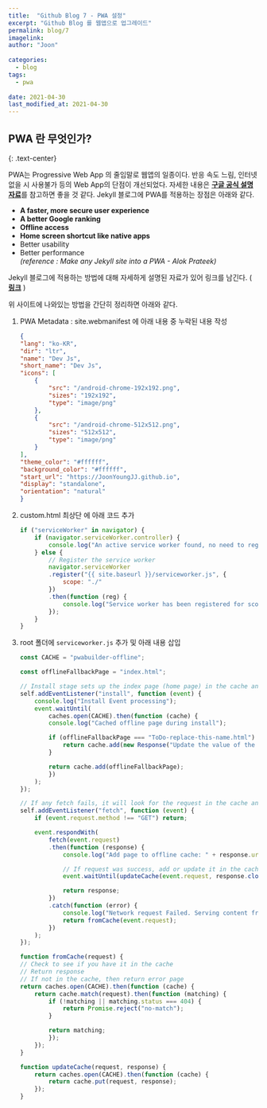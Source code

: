 ```yaml
---
title:  "Github Blog 7 - PWA 설정"
excerpt: "Github Blog 를 웹앱으로 업그레이드"
permalink: blog/7
imagelink: 
author: "Joon"
      
categories:
  - blog
tags:
  - pwa
 
date: 2021-04-30
last_modified_at: 2021-04-30
---
```


## PWA 란 무엇인가?
{: .text-center}  

PWA는 Progressive Web App 의 줄임말로 웹앱의 일종이다. 반응 속도 느림, 인터넷 없을 시 사용불가 등의 Web App의 단점이 개선되었다. 자세한 내용은 [**구글 공식 설명자료**](https://developers.google.com/web/updates/2015/12/getting-started-pwa)를 참고하면 좋을 것 같다. Jekyll 블로그에 PWA를 적용하는 장점은 아래와 같다.  

- **A faster, more secure user experience**
- **A better Google ranking** 
- **Offline access** 
- **Home screen shortcut like native apps**   
- Better usability 
- Better performance  
_(reference : Make any Jekyll site into a PWA - Alok Prateek)_

Jekyll 블로그에 적용하는 방법에 대해 자세하게 설명된 자료가 있어 링크를 남긴다. ( [**링크**](https://dev.to/thewhitewulfy/make-any-jekyll-site-into-a-pwa-1de2) )  

위 사이트에 나와있는 방법을 간단히 정리하면 아래와 같다.  
1. PWA Metadata : site.webmanifest 에 아래 내용 중 누락된 내용 작성
    ```json
    {
    "lang": "ko-KR",
    "dir": "ltr",
    "name": "Dev Js",
    "short_name": "Dev Js",
    "icons": [
        {
            "src": "/android-chrome-192x192.png",
            "sizes": "192x192",
            "type": "image/png"
        },
        {
            "src": "/android-chrome-512x512.png",
            "sizes": "512x512",
            "type": "image/png"
        }
    ],
    "theme_color": "#ffffff",
    "background_color": "#ffffff",
    "start_url": "https://JoonYoungJJ.github.io",
    "display": "standalone",
    "orientation": "natural"
    }
    ```  

2.  custom.html 최상단 에 아래 코드 추가
    ```js
    if ("serviceWorker" in navigator) {
        if (navigator.serviceWorker.controller) {
            console.log("An active service worker found, no need to register");
        } else {
            // Register the service worker
            navigator.serviceWorker
            .register("{{ site.baseurl }}/serviceworker.js", {
                scope: "./"
            })
            .then(function (reg) {
                console.log("Service worker has been registered for scope: " + reg.scope);
            });
        }
    }
    ```  

3. root 폴더에 `serviceworker.js` 추가 및 아래 내용 삽입
    ```js
    const CACHE = "pwabuilder-offline";

    const offlineFallbackPage = "index.html";

    // Install stage sets up the index page (home page) in the cache and opens a new cache
    self.addEventListener("install", function (event) {
        console.log("Install Event processing");
        event.waitUntil(
            caches.open(CACHE).then(function (cache) {
            console.log("Cached offline page during install");

            if (offlineFallbackPage === "ToDo-replace-this-name.html") {
                return cache.add(new Response("Update the value of the offlineFallbackPage constant in the serviceworker."));
            }

            return cache.add(offlineFallbackPage);
            })
        );
    });

    // If any fetch fails, it will look for the request in the cache and serve it from there first
    self.addEventListener("fetch", function (event) {
        if (event.request.method !== "GET") return;

        event.respondWith(
            fetch(event.request)
            .then(function (response) {
                console.log("Add page to offline cache: " + response.url);

                // If request was success, add or update it in the cache
                event.waitUntil(updateCache(event.request, response.clone()));

                return response;
            })
            .catch(function (error) {        
                console.log("Network request Failed. Serving content from cache: " + error);
                return fromCache(event.request);
            })
        );
    });

    function fromCache(request) {
    // Check to see if you have it in the cache
    // Return response
    // If not in the cache, then return error page
    return caches.open(CACHE).then(function (cache) {
        return cache.match(request).then(function (matching) {
            if (!matching || matching.status === 404) {
                return Promise.reject("no-match");
            }

            return matching;
            });
        });
    }

    function updateCache(request, response) {
        return caches.open(CACHE).then(function (cache) {
            return cache.put(request, response);
        });
    }

    ```
